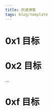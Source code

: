```yaml
---
title: 开通博客
tags: blog/template
---
```


<!--
<style>
r { color: Red }
o { color: Orange }
g { color: Green }
b { color: Blue}
</style>


# TODOs:

- <r>TODO:</r> Important thing to do
- <o>TODO:</o> Less important thing to do
- <g>DONE:</g> Breath deeply and improve karma
-->

# 0x1 目标

# 0x2 目标

...

# 0xf 目标

<br />